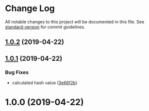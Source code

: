 # Change Log

All notable changes to this project will be documented in this file. See [standard-version](https://github.com/conventional-changelog/standard-version) for commit guidelines.

## [1.0.2](https://github.com/justinlettau/hash-value/compare/v1.0.1...v1.0.2) (2019-04-22)



## [1.0.1](https://github.com/justinlettau/hash-value/compare/v1.0.0...v1.0.1) (2019-04-22)


### Bug Fixes

* calculated hash value ([3e66f2b](https://github.com/justinlettau/hash-value/commit/3e66f2b))



# 1.0.0 (2019-04-22)
